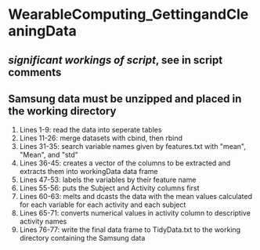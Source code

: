 # WearableComputing_GettingandCleaningData
## *significant workings of script*, see in script comments
## Samsung data must be unzipped and placed in the working directory

1. Lines 1-9: read the data into seperate tables
2. Lines 11-26: merge datasets with cbind, then rbind
3. Lines 31-35: search variable names given by features.txt with "mean", "Mean", and "std"
4. Lines 36-45: creates a vector of the columns to be extracted and extracts them into workingData data frame
5. Lines 47-53: labels the variables by their feature name
6. Lines 55-56: puts the Subject and Activity columns first
7. Lines 60-63: melts and dcasts the data with the mean values calculated for each variable for each activity and each subject
8. Lines 65-71: converts numerical values in activity column to descriptive activity names
9. Lines 76-77: write the final data frame to TidyData.txt to the working directory containing the Samsung data
